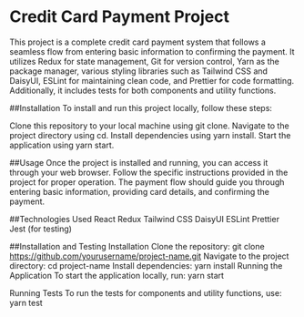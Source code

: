 # Credit Card Payment Project


This project is a complete credit card payment system that follows a seamless flow from entering basic information to confirming the payment. It utilizes Redux for state management, Git for version control, Yarn as the package manager, various styling libraries such as Tailwind CSS and DaisyUI, ESLint for maintaining clean code, and Prettier for code formatting. Additionally, it includes tests for both components and utility functions.

##Installation
To install and run this project locally, follow these steps:

Clone this repository to your local machine using git clone.
Navigate to the project directory using cd.
Install dependencies using yarn install.
Start the application using yarn start.


##Usage
Once the project is installed and running, you can access it through your web browser. Follow the specific instructions provided in the project for proper operation. The payment flow should guide you through entering basic information, providing card details, and confirming the payment.

##Technologies Used
React
Redux
Tailwind CSS
DaisyUI
ESLint
Prettier
Jest (for testing)

##Installation and Testing
Installation
Clone the repository:
git clone https://github.com/yourusername/project-name.git
Navigate to the project directory:
cd project-name
Install dependencies:
yarn install
Running the Application
To start the application locally, run:
yarn start

Running Tests
To run the tests for components and utility functions, use:
yarn test
